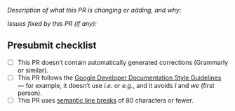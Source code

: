 _Description of what this PR is changing or adding, and why:_

_Issues fixed by this PR (if any):_

## Presubmit checklist
- [ ] This PR doesn’t contain automatically generated corrections (Grammarly or similar).
- [ ] This PR follows the [Google Developer Documentation Style Guidelines](https://developers.google.com/style) — for example, it doesn’t use _i.e._ or _e.g._, and it avoids _I_ and _we_ (first person).
- [ ] This PR uses [semantic line breaks](https://github.com/dart-lang/site-shared/blob/master/doc/writing-for-dart-and-flutter-websites.md#semantic-line-breaks) of 80 characters or fewer.

